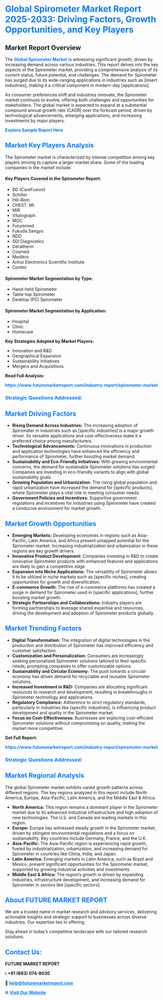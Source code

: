 <h1 style="color: #007BFF;">Global Spirometer Market Report 2025-2033: Driving Factors, Growth Opportunities, and Key Players</h1>

<section id="overview">
<h2>Market Report Overview</h2>
<p>The <a href="https://www.futuremarketreport.com/industry-report/spirometer-market" style="color: #007BFF; text-decoration: none;"><strong>Global Spirometer Market</strong></a> is witnessing significant growth, driven by increasing demand across various industries. This report delves into the key aspects of the Spirometer market, providing a comprehensive analysis of its current status, future potential, and challenges. The demand for Spirometer has surged due to its wide-ranging applications in industries such as [insert industries], making it a critical component in modern-day [applications].</p>
<p>As consumer preferences shift and industries innovate, the Spirometer market continues to evolve, offering both challenges and opportunities for stakeholders. The global market is expected to expand at a substantial compound annual growth rate (CAGR) over the forecast period, driven by technological advancements, emerging applications, and increasing investments by major players.</p>
</section>

<section id="overview">
<p><a href="https://www.futuremarketreport.com/request-sample/reportId=26387" style="color: #007BFF; text-decoration: none;"><strong>Explore Sample Report Here</strong></a></p>
</section>

<section id="key-players">
<h2 style="color: #007BFF;">Market Key Players Analysis</h2>
<p>The Spirometer market is characterized by intense competition among key players striving to capture a larger market share. Some of the leading companies in the market include:</p>
<h4>Key Players Covered in the Spirometer Report:</h4>
<ul><li>BD (CareFusion)</li><li>Schiller</li><li>Hill-Rom</li><li>CHEST. MI.</li><li>MIR</li><li>Vitalograph</li><li>MGC</li><li>Futuremed</li><li>Fukuda Sangyo</li><li>NDD</li><li>SDI Diagnostics</li><li>Geratherm</li><li>Cosmed</li><li>Medikro</li><li>Anhui Electronics Scientific Institute</li><li>Contec</li></ul>
<h4>Spirometer Market Segmentation by Type:</h4>
<ul><li>Hand-held Spirometer</li><li>Table-top Spirometer</li><li>Desktop (PC) Spirometer</li></ul>

<h4>Spirometer Market Segmentation by Application:</h4>
<ul><li>Hospital</li><li>Clinic</li><li>Homecare</li></ul>
<p><strong>Key Strategies Adopted by Market Players:</strong></p>
<ul>
<li>Innovation and R&D</li>
<li>Geographical Expansion</li>
<li>Sustainability Initiatives</li>
<li>Mergers and Acquisitions</li>
</ul>
</section>

<section>
<p><strong>Read Full Analysis: </strong></p><a href="https://www.futuremarketreport.com/industry-report/spirometer-market" style="color: #007BFF; text-decoration: none;"><strong>https://www.futuremarketreport.com/industry-report/spirometer-market</strong></a>
<h3 style="color: #007BFF;">Strategic Questions Addressed:</h3>
</section>

<section id="driving-factors">
<h2 style="color: #007BFF;">Market Driving Factors</h2>
<ul>
<li><strong>Rising Demand Across Industries:</strong> The increasing adoption of Spirometer in industries such as [specific industries] is a major growth driver. Its versatile applications and cost-effectiveness make it a preferred choice among manufacturers.</li>
<li><strong>Technological Advancements:</strong> Continuous innovations in production and application technologies have enhanced the efficiency and performance of Spirometer, further boosting market demand.</li>
<li><strong>Sustainability and Eco-Friendly Initiatives:</strong> With growing environmental concerns, the demand for sustainable Spirometer solutions has surged. Companies are investing in eco-friendly variants to align with global sustainability goals.</li>
<li><strong>Growing Population and Urbanization:</strong> The rising global population and rapid urbanization have increased the demand for [specific products], where Spirometer plays a vital role in meeting consumer needs.</li>
<li><strong>Government Policies and Incentives:</strong> Supportive government regulations and incentives for industries using Spirometer have created a conducive environment for market growth.</li>
</ul>
</section>

<section id="growth-opportunities">
<h2 style="color: #007BFF;">Market Growth Opportunities</h2>
<ul>
<li><strong>Emerging Markets:</strong> Developing economies in regions such as Asia-Pacific, Latin America, and Africa present untapped potential for the Spirometer market. Increasing industrialization and urbanization in these regions are key growth drivers.</li>
<li><strong>Innovative Product Development:</strong> Companies investing in R&D to create innovative Spirometer products with enhanced features and applications are likely to gain a competitive edge.</li>
<li><strong>Expansion into Niche Applications:</strong> The versatility of Spirometer allows it to be utilized in niche markets such as [specific niches], creating opportunities for growth and diversification.</li>
<li><strong>E-commerce Growth:</strong> The rise of e-commerce platforms has created a surge in demand for Spirometer used in [specific applications], further boosting market growth.</li>
<li><strong>Strategic Partnerships and Collaborations:</strong> Industry players are forming partnerships to leverage shared expertise and resources, driving the development and adoption of Spirometer products globally.</li>
</ul>
</section>

<section id="trending-factors">
<h2 style="color: #007BFF;">Market Trending Factors</h2>
<ul>
<li><strong>Digital Transformation:</strong> The integration of digital technologies in the production and distribution of Spirometer has improved efficiency and customer satisfaction.</li>
<li><strong>Customization and Personalization:</strong> Consumers are increasingly seeking personalized Spirometer solutions tailored to their specific needs, prompting companies to offer customizable options.</li>
<li><strong>Sustainability and Circular Economy:</strong> The push towards a circular economy has driven demand for recyclable and reusable Spirometer solutions.</li>
<li><strong>Increased Investment in R&D:</strong> Companies are allocating significant resources to research and development, resulting in breakthroughs in Spirometer technology and applications.</li>
<li><strong>Regulatory Compliance:</strong> Adherence to strict regulatory standards, particularly in industries like [specific industries], is influencing product development and quality in the Spirometer market.</li>
<li><strong>Focus on Cost-Effectiveness:</strong> Businesses are exploring cost-efficient Spirometer solutions without compromising on quality, making the market more competitive.</li>
</ul>
</section>

<section>
<p><strong>Get Full Report: </strong></p><a href="https://www.futuremarketreport.com/industry-report/spirometer-market" style="color: #007BFF; text-decoration: none;"><strong>https://www.futuremarketreport.com/industry-report/spirometer-market</strong></a>
<h3 style="color: #007BFF;">Strategic Questions Addressed:</h3>
</section>


<section id="regional-analysis">
<h2 style="color: #007BFF;">Market Regional Analysis</h2>
<p>The global Spirometer market exhibits varied growth patterns across different regions. The key regions analyzed in this report include North America, Europe, Asia-Pacific, Latin America, and the Middle East & Africa:</p>
<ul>
<li><strong>North America:</strong> This region remains a dominant player in the Spirometer market due to its advanced industrial infrastructure and high adoption of new technologies. The U.S. and Canada are leading markets in this region.</li>
<li><strong>Europe:</strong> Europe has witnessed steady growth in the Spirometer market, driven by stringent environmental regulations and a focus on sustainability. Key countries include Germany, France, and the U.K.</li>
<li><strong>Asia-Pacific:</strong> The Asia-Pacific region is experiencing rapid growth, fueled by industrialization, urbanization, and increasing demand for Spirometer in countries like China, India, and Japan.</li>
<li><strong>Latin America:</strong> Emerging markets in Latin America, such as Brazil and Mexico, present significant opportunities for the Spirometer market, supported by growing industrial activities and investments.</li>
<li><strong>Middle East & Africa:</strong> The region’s growth is driven by expanding industries, infrastructure development, and increasing demand for Spirometer in sectors like [specific sectors].</li>
</ul>
</section>

<footer>
<h2 style="color: #007BFF;">About FUTURE MARKET REPORT</h2>
<p>We are a trusted name in market research and advisory services, delivering actionable insights and strategic support to businesses across diverse industries. Our expertise lies in offering:</p>

<p>Stay ahead in today’s competitive landscape with our tailored research solutions.</p>

<h2 style="color: #007BFF;">Contact Us:</h2>
<p><strong>FUTURE MARKET REPORT</strong></p>
<p>📞 <strong>+91 (883) 074-8030</strong></p>
<p>📧 <strong><a href="mailto:help@futuremarketreport.com" style="color: #007BFF;">help@futuremarketreport.com</a></strong></p>
<p>🌐 <strong><a href="https://www.futuremarketreport.com/" style="color: #007BFF;">Visit Our Website</a></strong></p>
</footer>